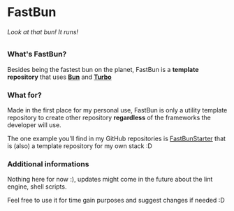 # FastBun

###### *Look at that bun! It runs!*

### What's FastBun?

Besides being the fastest bun on the planet, FastBun is a **template repository** that uses **[Bun](https://bun.sh)** and **[Turbo](https://turbo.build)**

### What for?

Made in the first place for my personal use, FastBun is only a utility template repository to create other repository **regardless** of the frameworks the developer will use.

The one example you'll find in my GitHub repositories is [FastBunStarter](https://github.com/aburii/FastBunStarter) that is (also) a template repository for my own stack :D

### Additional informations

Nothing here for now :), updates might come in the future about the lint engine, shell scripts. 

Feel free to use it for time gain purposes and suggest changes if needed :D